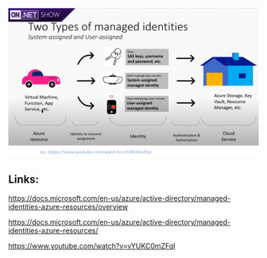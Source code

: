 ![managed-identities](https://github.com/damienbod/aspnetcore-standup-authn-authz/blob/main/images/managed-identities.png)

## Links:

https://docs.microsoft.com/en-us/azure/active-directory/managed-identities-azure-resources/overview

https://docs.microsoft.com/en-us/azure/active-directory/managed-identities-azure-resources/

https://www.youtube.com/watch?v=vYUKC0mZFqI
